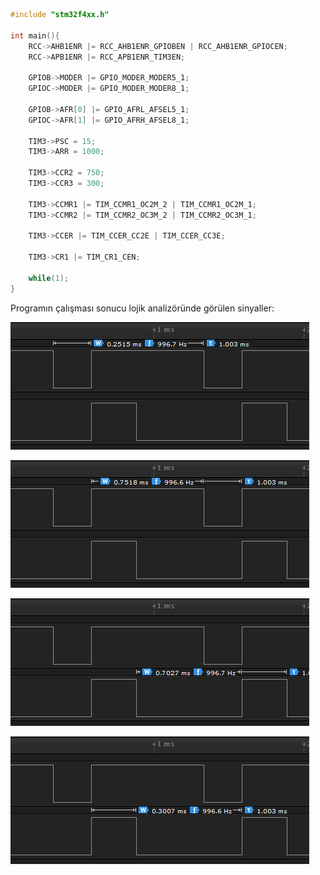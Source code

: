 ```C
#include "stm32f4xx.h"

int main(){
	RCC->AHB1ENR |= RCC_AHB1ENR_GPIOBEN | RCC_AHB1ENR_GPIOCEN;
	RCC->APB1ENR |= RCC_APB1ENR_TIM3EN;
	
	GPIOB->MODER |= GPIO_MODER_MODER5_1;
	GPIOC->MODER |= GPIO_MODER_MODER8_1;
	
	GPIOB->AFR[0] |= GPIO_AFRL_AFSEL5_1;
	GPIOC->AFR[1] |= GPIO_AFRH_AFSEL8_1;
	
	TIM3->PSC = 15; 
	TIM3->ARR = 1000;
	
	TIM3->CCR2 = 750;
	TIM3->CCR3 = 300;
	
	TIM3->CCMR1 |= TIM_CCMR1_OC2M_2 | TIM_CCMR1_OC2M_1;
	TIM3->CCMR2 |= TIM_CCMR2_OC3M_2 | TIM_CCMR2_OC3M_1;
	
	TIM3->CCER |= TIM_CCER_CC2E | TIM_CCER_CC3E;
	
	TIM3->CR1 |= TIM_CR1_CEN;

    while(1);
}
```
Programın çalışması sonucu lojik analizöründe görülen sinyaller:

![1](./images/ders09_1.png)

![2](./images/ders09_2.png)

![1](./images/ders09_3.png)

![2](./images/ders09_4.png)


